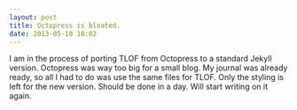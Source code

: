 ```yaml
---
layout: post
title: Octopress is bloated.
date: 2013-05-10 18:02
---
```

I am in the process of porting TLOF from Octopress to a standard Jekyll version. Octopress was way too big for a small blog. My journal was already ready, so all I had to do was use the same files for TLOF. Only the styling is left for the new version. Should be done in a day. Will start writing on it again.
